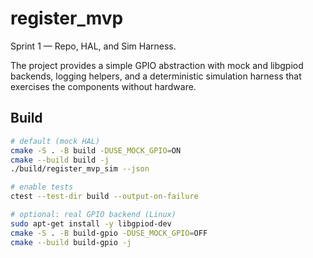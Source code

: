 # register_mvp

Sprint 1 — Repo, HAL, and Sim Harness.

The project provides a simple GPIO abstraction with mock and libgpiod backends,
logging helpers, and a deterministic simulation harness that exercises the
components without hardware.

## Build

```bash
# default (mock HAL)
cmake -S . -B build -DUSE_MOCK_GPIO=ON
cmake --build build -j
./build/register_mvp_sim --json

# enable tests
ctest --test-dir build --output-on-failure

# optional: real GPIO backend (Linux)
sudo apt-get install -y libgpiod-dev
cmake -S . -B build-gpio -DUSE_MOCK_GPIO=OFF
cmake --build build-gpio -j
```
